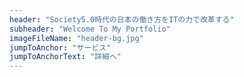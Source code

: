```yaml
---
header: "Society5.0時代の日本の働き方をITの力で改革する"
subheader: "Welcome To My Portfolio"
imageFileName: "header-bg.jpg"
jumpToAnchor: "サービス"
jumpToAnchorText: "詳細へ"
---
```

